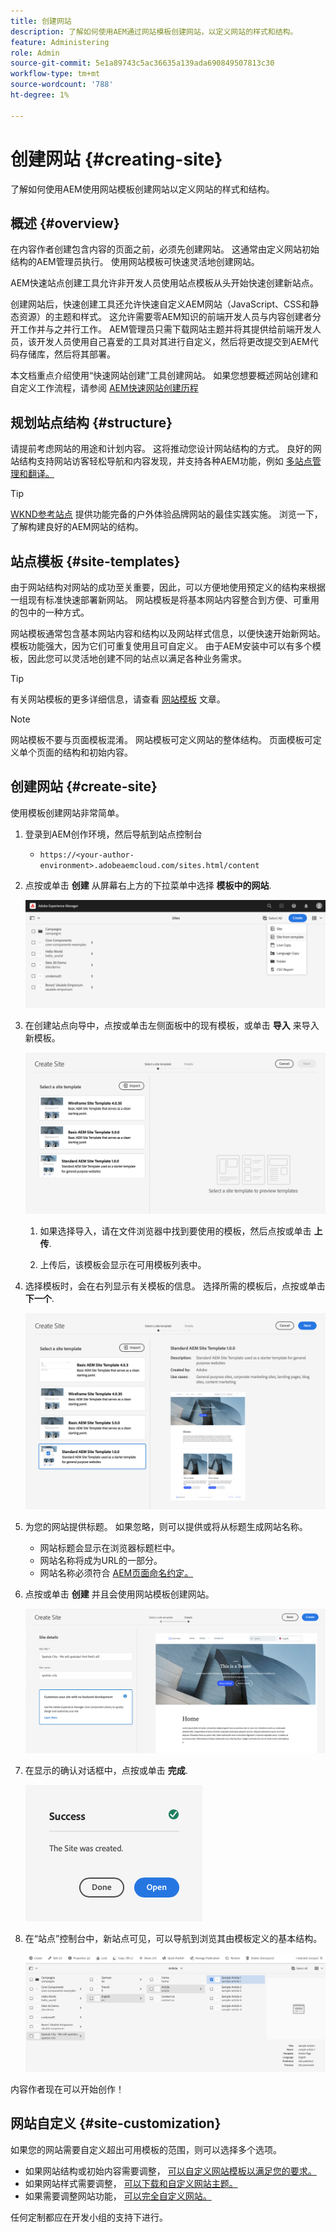 ```yaml
---
title: 创建网站
description: 了解如何使用AEM通过网站模板创建网站，以定义网站的样式和结构。
feature: Administering
role: Admin
source-git-commit: 5e1a89743c5ac36635a139ada690849507813c30
workflow-type: tm+mt
source-wordcount: '788'
ht-degree: 1%

---
```



# 创建网站 {#creating-site}

了解如何使用AEM使用网站模板创建网站以定义网站的样式和结构。

## 概述 {#overview}

在内容作者创建包含内容的页面之前，必须先创建网站。 这通常由定义网站初始结构的AEM管理员执行。 使用网站模板可快速灵活地创建网站。

AEM快速站点创建工具允许非开发人员使用站点模板从头开始快速创建新站点。

创建网站后，快速创建工具还允许快速自定义AEM网站（JavaScript、CSS和静态资源）的主题和样式。 这允许需要零AEM知识的前端开发人员与内容创建者分开工作并与之并行工作。 AEM管理员只需下载网站主题并将其提供给前端开发人员，该开发人员使用自己喜爱的工具对其进行自定义，然后将更改提交到AEM代码存储库，然后将其部署。

本文档重点介绍使用“快速网站创建”工具创建网站。 如果您想要概述网站创建和自定义工作流程，请参阅 [AEM快速网站创建历程](/help/journey-sites/quick-site/overview.md)

## 规划站点结构 {#structure}

请提前考虑网站的用途和计划内容。 这将推动您设计网站结构的方式。 良好的网站结构支持网站访客轻松导航和内容发现，并支持各种AEM功能，例如 [多站点管理和翻译。](/help/sites-cloud/administering/msm-and-translation.md)

>[!TIP]
>
>[WKND参考站点](https://wknd.site) 提供功能完备的户外体验品牌网站的最佳实践实施。 浏览一下，了解构建良好的AEM网站的结构。

## 站点模板 {#site-templates}

由于网站结构对网站的成功至关重要，因此，可以方便地使用预定义的结构来根据一组现有标准快速部署新网站。 网站模板是将基本网站内容整合到方便、可重用的包中的一种方式。

网站模板通常包含基本网站内容和结构以及网站样式信息，以便快速开始新网站。 模板功能强大，因为它们可重复使用且可自定义。 由于AEM安装中可以有多个模板，因此您可以灵活地创建不同的站点以满足各种业务需求。

>[!TIP]
>
>有关网站模板的更多详细信息，请查看 [网站模板](site-templates.md) 文章。

>[!NOTE]
>
>网站模板不要与页面模板混淆。 网站模板可定义网站的整体结构。 页面模板可定义单个页面的结构和初始内容。

## 创建网站 {#create-site}

使用模板创建网站非常简单。

1. 登录到AEM创作环境，然后导航到站点控制台

   * `https://<your-author-environment>.adobeaemcloud.com/sites.html/content`

1. 点按或单击 **创建** 从屏幕右上方的下拉菜单中选择 **模板中的网站**.

   ![从模板创建网站](../assets/create-site-from-template.png)

1. 在创建站点向导中，点按或单击左侧面板中的现有模板，或单击 **导入** 来导入新模板。

   ![站点创建向导](../assets/site-creation-wizard.png)

   1. 如果选择导入，请在文件浏览器中找到要使用的模板，然后点按或单击 **上传**.

   1. 上传后，该模板会显示在可用模板列表中。

1. 选择模板时，会在右列显示有关模板的信息。 选择所需的模板后，点按或单击 **下一个**.

   ![选择模板](../assets/select-site-template.png)

1. 为您的网站提供标题。 如果忽略，则可以提供或将从标题生成网站名称。

   * 网站标题会显示在浏览器标题栏中。
   * 网站名称将成为URL的一部分。
   * 网站名称必须符合 [AEM页面命名约定。](/help/sites-cloud/authoring/fundamentals/organizing-pages.md#page-name-restrictions-and-best-practices)

1. 点按或单击 **创建** 并且会使用网站模板创建网站。

   ![新站点的详细信息](../assets/create-site-details.png)

1. 在显示的确认对话框中，点按或单击 **完成**.

   ![成功对话框](../assets/success.png)

1. 在“站点”控制台中，新站点可见，可以导航到浏览其由模板定义的基本结构。

   ![新站点结构](../assets/new-site.png)

内容作者现在可以开始创作！

## 网站自定义 {#site-customization}

如果您的网站需要自定义超出可用模板的范围，则可以选择多个选项。

* 如果网站结构或初始内容需要调整， [可以自定义网站模板以满足您的要求。](site-templates.md)
* 如果网站样式需要调整， [可以下载和自定义网站主题。](/help/journey-sites/quick-site/overview.md)
* 如果需要调整网站功能， [可以完全自定义网站。](/help/implementing/developing/introduction/develop-wknd-tutorial.md)

任何定制都应在开发小组的支持下进行。
